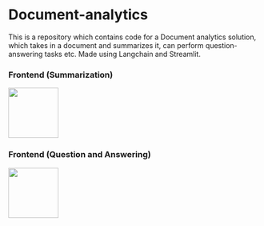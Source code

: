 # Document-analytics
This is a repository which contains code for a Document analytics solution, which takes in a document and summarizes it, can perform question-answering tasks etc. Made using Langchain and Streamlit.
### Frontend (Summarization)
<img src="[Summarization](https://github.com/adarsh1chand/Document-analytics/blob/main/Screenshot_QA_1_app.png)" width="100">

### Frontend (Question and Answering)
<img src="[QA](./Screenshot_QA_app.png)" width="100">
